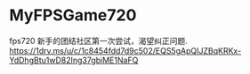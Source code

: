 # MyFPSGame720
fps720
新手的团结社区第一次尝试，渴望纠正问题.
https://1drv.ms/u/c/1c8454fdd7d9c502/EQS5gApQIJZBqKRKx-YdDhgBtu1wD82Ing37gbiME1NaFQ
